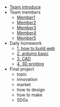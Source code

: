 -  [Team introduce](Team-introduce/Team-introduce.md)
- Team members
  - [Member1](Teammembers/Member1.md)
  - [Member2](Teammembers/Member2.md)
  - [Member3](Teammembers/Member3.md)
  - [Member4](Teammembers/Member4.md)
  - [Member5](Teammembers/Member5.md)
- Daily homework
  - [1. how to build web](class/1pm/1pm-web.md)
  - [2. arduino basic]()
  - [3. CAD]()
  - [4. 3D printing]()
- Final project
  - topic
  - innovation
  - market
  - how to design 
  - how to make
  - SDGs